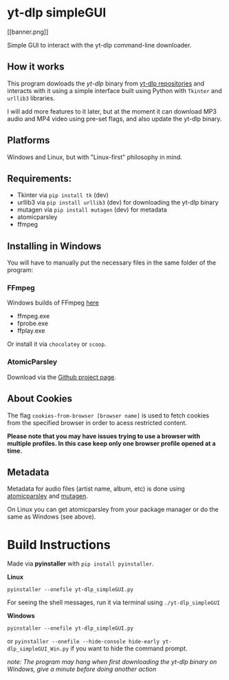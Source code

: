 # yt-dlp simpleGUI
[[banner.png]]

Simple GUI to interact with the yt-dlp command-line downloader.

## How it works
This program dowloads the *yt-dlp* binary from [yt-dlp repositories](https://github.com/yt-dlp/yt-dlp) and interacts with it using a simple interface built using Python with `Tkinter` and `urllib3` libraries.

I will add more features to it later, but at the moment it can download MP3 audio and MP4 video using pre-set flags, and also update the yt-dlp binary.

## Platforms
Windows and Linux, but with "Linux-first" philosophy in mind.

## Requirements:

- Tkinter via `pip install tk` (dev)
- urllib3 via `pip install urllib3` (dev) for downloading the yt-dlp binary
- mutagen via `pip install mutagen` (dev) for metadata
- atomicparsley
- ffmpeg

## Installing in Windows
You will have to manually put the necessary files in the same folder of the program:

### FFmpeg
Windows builds of FFmpeg [here](https://ffmpeg.org/download.html)

- ffmpeg.exe
- fprobe.exe
- ffplay.exe

Or install it via `chocolatey` or `scoop`.

### AtomicParsley
Download via the [Github project page](https://github.com/wez/atomicparsley/releases).

## About Cookies
The flag `cookies-from-browser [browser name]` is used to fetch cookies from the specified browser in order to acess restricted content.

**Please note that you may have issues trying to use a browser with multiple profiles. In this case keep only one browser profile opened at a time.**

## Metadata
Metadata for audio files (artist name, album, etc) is done using [atomicparsley](https://github.com/wez/atomicparsley) and [mutagen](https://pypi.org/project/mutagen/).

On Linux you can get atomicparsley from your package manager or do the same as Windows (see above).

# Build Instructions

Made via **pyinstaller** with `pip install pyinstaller`.

**Linux**

`pyinstaller --onefile yt-dlp_simpleGUI.py`

For seeing the shell messages, run it via terminal using `./yt-dlp_simpleGUI`

**Windows**

`pyinstaller --onefile yt-dlp_simpleGUI.py`

or `pyinstaller --onefile --hide-console hide-early yt-dlp_simpleGUI_Win.py` if you want to hide the command prompt.

*note: The program may hang when first downloading the yt-dlp binary on Windows, give a minute before doing another action*
